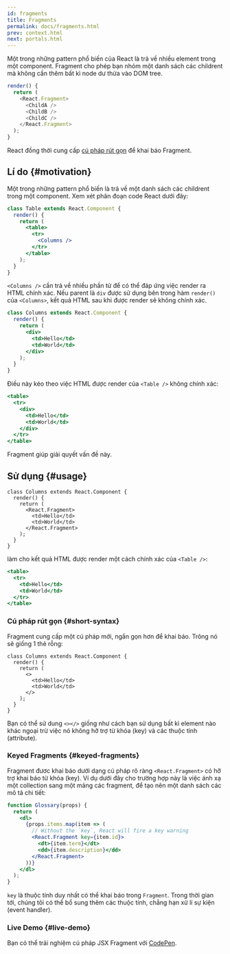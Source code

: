 ```yaml
---
id: fragments
title: Fragments
permalink: docs/fragments.html
prev: context.html
next: portals.html
---
```


Một trong những pattern phổ biến của React là trả về nhiều element trong một component. Fragment cho phép bạn nhóm một danh sách các childrent mà không cần thêm bất kì node dư thừa vào DOM tree.

```js
render() {
  return (
    <React.Fragment>
      <ChildA />
      <ChildB />
      <ChildC />
    </React.Fragment>
  );
}
```

React đồng thời cung cấp [cú pháp rút gọn](#short-syntax) để khai báo Fragment.

## Lí do {#motivation}

Một trong những pattern phổ biến là trả về một danh sách các childrent trong một component. Xem xét phân đoạn code React dưới đây:

```jsx
class Table extends React.Component {
  render() {
    return (
      <table>
        <tr>
          <Columns />
        </tr>
      </table>
    );
  }
}
```

`<Columns />` cần trả về nhiều phần tử <td> để có thể đáp ứng việc render ra HTML chính xác. Nếu parent là `div` được sử dụng bên trong hàm `render()` của `<Columns>`, kết quả HTML sau khi được render sẽ không chính xác.

```jsx
class Columns extends React.Component {
  render() {
    return (
      <div>
        <td>Hello</td>
        <td>World</td>
      </div>
    );
  }
}
```

Điều này kéo theo việc HTML được render của `<Table />` không chính xác:

```jsx
<table>
  <tr>
    <div>
      <td>Hello</td>
      <td>World</td>
    </div>
  </tr>
</table>
```

Fragment giúp giải quyết vấn đề này.

## Sử dụng {#usage}

```jsx{4,7}
class Columns extends React.Component {
  render() {
    return (
      <React.Fragment>
        <td>Hello</td>
        <td>World</td>
      </React.Fragment>
    );
  }
}
```

làm cho kết quả HTML được render một cách chính xác của `<Table />`:

```jsx
<table>
  <tr>
    <td>Hello</td>
    <td>World</td>
  </tr>
</table>
```

### Cú pháp rút gọn {#short-syntax}

Fragment cung cấp một cú pháp mới, ngắn gọn hơn để khai báo. Trông nó sẽ giống 1 thẻ rỗng:

```jsx{4,7}
class Columns extends React.Component {
  render() {
    return (
      <>
        <td>Hello</td>
        <td>World</td>
      </>
    );
  }
}
```

Bạn có thể sử dung `<></>` giống như cách bạn sử dụng bất kì element nào khác ngoại trừ việc nó không hỡ trợ từ khóa (key) và các thuộc tính (attribute).

### Keyed Fragments {#keyed-fragments}

 Fragment đươc khai báo dưới dạng cú pháp rõ ràng `<React.Fragment>` có hỡ trợ khai báo từ khóa (key). Ví dụ dưới đây cho trường hợp này là việc ánh xạ một collection sang một mảng các fragment, để tạo nên một danh sách các mô tả chi tiết:

```jsx
function Glossary(props) {
  return (
    <dl>
      {props.items.map(item => (
        // Without the `key`, React will fire a key warning
        <React.Fragment key={item.id}>
          <dt>{item.term}</dt>
          <dd>{item.description}</dd>
        </React.Fragment>
      ))}
    </dl>
  );
}
```

`key` là thuộc tính duy nhất có thể khai báo trong `Fragment`. Trong thời gian tới, chúng tôi có thể bổ sung thêm các thuộc tính, chẳng hạn xử lí sự kiện (event handler).

### Live Demo {#live-demo}

Bạn có thể trải nghiệm cú pháp JSX Fragment với [CodePen](https://codepen.io/reactjs/pen/VrEbjE?editors=1000).

